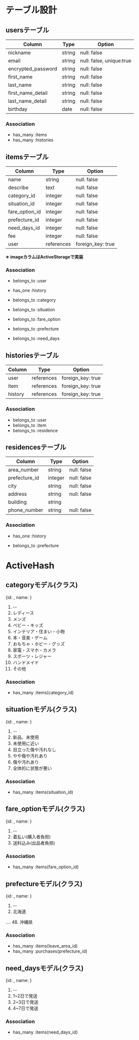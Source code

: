 # テーブル設計

## usersテーブル

| Column             | Type    | Option                   |
| ------------------ | ------- | ------------------------ |
| nickname           | string  | null: false              |
| email              | string  | null: false, unique:true |
| encrypted_password | string  | null: false              |
| first_name         | string  | null: false              |
| last_name          | string  | null: false              |
| first_name_detail  | string  | null: false              |
| last_name_detail   | string  | null: false              |
| birthday           | date    | null: false              |

### Association

- has_many :items
- has_many :histories

## itemsテーブル

| Column         | Type       | Option            |
| -------------- | ---------- | ----------------- |
| name           | string     | null: false       |
| describe       | text       | null: false       |
| category_id    | integer    | null: false       |
| situation_id   | integer    | null: false       |
| fare_option_id | integer    | null: false       |
| prefecture_id  | integer    | null: false       |
| need_days_id   | integer    | null: false       |
| fee            | integer    | null: false       |
| user           | references | foreign_key: true |

**※ imageカラムはActiveStorageで実装**

### Association

- belongs_to :user
- has_one :history

- belongs_to :category
- belongs_to :situation
- belongs_to :fare_option
- belongs_to :prefecture
- belongs_to :need_days

## historiesテーブル

| Column    | Type       | Option            |
| --------- | ---------- | ----------------- |
| user      | references | foreign_key: true |
| item      | references | foreign_key: true |
| history   | references | foreign_key: true |

### Association

- belongs_to :user
- belongs_to :item
- belongs_to :residence

## residencesテーブル

| Column        | Type       | Option            |
| ------------- | ---------- | ----------------- |
| area_number   | string     | null: false       |
| prefecture_id | integer    | null: false       |
| city          | string     | null: false       |
| address       | string     | null: false       |
| building      | string     |                   |
| phone_number  | string     | null: false       |


### Association

- has_one :history

- belongs_to :prefecture


# ActiveHash

## categoryモデル(クラス)

{id: , name: }

1. --
2. レディース
3. メンズ
4. ベビー・キッズ
5. インテリア・住まい・小物
6. 本・音楽・ゲーム
7. おもちゃ・ホビー・グッズ
8. 家電・スマホ・カメラ
9. スポーツ・レジャー
10. ハンドメイド
11. その他

### Association

- has_many :items(category_id)

## situationモデル(クラス)

{id: , name: }

1. --
2. 新品、未使用
3. 未使用に近い
4. 目立った傷や汚れなし
5. やや傷や汚れあり
6. 傷や汚れあり
7. 全体的に状態が悪い

### Association

- has_many :items(situation_id)

## fare_optionモデル(クラス)

{id: , name: }

1. --
2. 着払い(購入者負担)
3. 送料込み(出品者負担)

### Association

- has_many :items(fare_option_id)

## prefectureモデル(クラス)

{id: , name: }

1. --
2. 北海道

....
48. 沖縄県

### Association

- has_many :items(leave_area_id)
- has_many :purchases(prefecture_id)

## need_daysモデル(クラス)

{id: , name: }

1. --
2. 1~2日で発送
3. 2~3日で発送
4. 4~7日で発送

### Association

- has_many :items(need_days_id)
